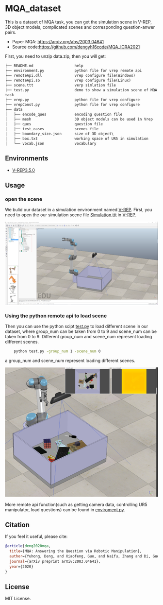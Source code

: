 # MQA_dataset
This is a dataset of MQA task, you can get the simulation scene in V-REP, 3D object models, complicated scenes and corresponding question-anwer pairs.
- Paper MQA: https://arxiv.org/abs/2003.04641
- Source code:https://github.com/dengyh16code/MQA_ICRA2021
  
First, you need to unzip data.zip, then you will get:
```
├── README.md                   help
├── environment.py              python file for vrep remote api
├── remoteApi.dll               vrep configure file(Windows)
├── remoteApi.so                vrep configure file(Linux)
├── scene.ttt                   verp simlation file
├── test.py                     demo to show a simulation scene of MQA task
├── vrep.py                     python file for vrep configure
├── vrepConst.py                python file for vrep configure
├── data
│   ├── encode_ques             encoding question file
│   ├── mesh                    3D object models can be used in Vrep
│   ├── ques                    question file
│   ├── test_cases              scenes file
│   ├── boundary_size.json      size of 3D object\
│   ├── box.txt                 working space of UR5 in simulation
│   └── vocab.json              vocabulary
```

## Environments

- [V-REP3.5.0](https://www.coppeliarobotics.com/previousVersions)


## Usage
### open the scene

We bulid our dataset in a simulation environment named [V-REP](http://coppeliarobotics.com/). First, you need to open the our simulation scene file [Simulation.ttt](./scene.ttt) in [V-REP](http://coppeliarobotics.com/). 

![](./simultaion.png)

### Using the python remote api to load scene
Then you can use the python scipt [test.py](./test.py) to load different scene in our dataset, where group_num can be taken from 0 to 9 and scene_num can be taken from 0 to 9. Different group_num and scene_num represent loading different scenes.

```sh
    python test.py -group_num 1 -scene_num 0 
```
a group_num and scene_num represent loading different scenes.

![](./group_1_scene_0.png)

More remote api function(such as getting camera data, controlling UR5 manipulator, load questions) can be found in [enviroment.py](./enviroment.py).

## Citation

If you feel it useful, please cite:
```bibtex
@article{deng2020mqa,
  title={MQA: Answering the Question via Robotic Manipulation},
  author={Yuhong, Deng, and Xiaofeng, Guo, and Naifu, Zhang and Di, Guo and Huaping, Liu, and Fuchun, Sun},
  journal={arXiv preprint arXiv:2003.04641},
  year={2020}
}
```

## License

MIT License.
